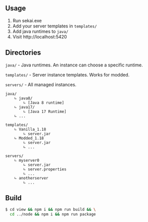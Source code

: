 ## Usage
1. Run sekai.exe
2. Add your server templates in `templates/`
3. Add java runtimes to `java/`
4. Visit http://localhost:5420

## Directories
`java/` - Java runtimes. An instance can choose a specific runtime.

`templates/` - Server instance templates. Works for modded.

`servers/` - All managed instances.

```
java/
    ∟ java8/
        ∟ [Java 8 runtime]
    ∟ java17/
        ∟ [Java 17 Runtime]
    ∟ ...

templates/
    ∟ Vanilla_1.18
        ∟ server.jar
    ∟ Modded_1.18
        ∟ server.jar
        ∟ ...

servers/
    ∟ myserver0
        ∟ server.jar
        ∟ server.properties
        ∟ ...
    ∟ anotherserver
        ∟ ...
```

## Build
```bash
$ cd view && npm i && npm run build && \
  cd ../node && npm i && npm run package
```

